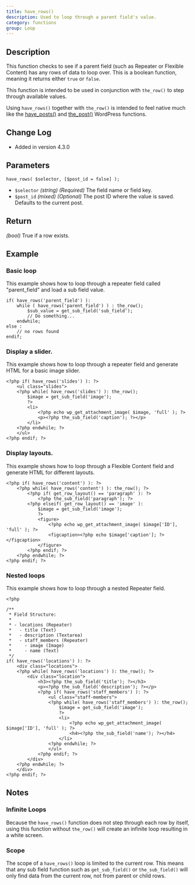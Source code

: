 ```yaml
---
title: have_rows()
description: Used to loop through a parent field's value.
category: functions
group: Loop
---
```


## Description
This function checks to see if a parent field (such as Repeater or Flexible Content) has any rows of data to loop over. This is a boolean function, meaning it returns either `true` or `false`.

This function is intended to be used in conjunction with `the_row()` to step through available values.

Using `have_rows()` together with `the_row()` is intended to feel native much like the [have_posts()](https://codex.wordpress.org/Function_Reference/have_posts/) and [the_post()](https://developer.wordpress.org/reference/functions/the_post/) WordPress functions.

## Change Log
- Added in version 4.3.0

## Parameters
```
have_rows( $selector, [$post_id = false] );
```
- `$selector`		*(string)*	*(Required)*	The field name or field key.
- `$post_id`		*(mixed)*	*(Optional)*	The post ID where the value is saved. Defaults to the current post.

## Return
*(bool)* True if a row exists.

## Example

### Basic loop
This example shows how to loop through a repeater field called "parent_field" and load a sub field value.
```
if( have_rows('parent_field') ):
    while ( have_rows('parent_field') ) : the_row();
		$sub_value = get_sub_field('sub_field');
		// Do something...
    endwhile;
else :
    // no rows found
endif;
```

### Display a slider.
This example shows how to loop through a repeater field and generate HTML for a basic image slider.

```
<?php if( have_rows('slides') ): ?>
	<ul class="slides">
	<?php while( have_rows('slides') ): the_row(); 
		$image = get_sub_field('image');
		?>
		<li>
			<?php echo wp_get_attachment_image( $image, 'full' ); ?>
		    <p><?php the_sub_field('caption'); ?></p>
		</li>
	<?php endwhile; ?>
	</ul>
<?php endif; ?>
```

### Display layouts.
This example shows how to loop through a Flexible Content field and generate HTML for different layouts.
```
<?php if( have_rows('content') ): ?>
	<?php while( have_rows('content') ): the_row(); ?>
		<?php if( get_row_layout() == 'paragraph' ): ?>
			<?php the_sub_field('paragraph'); ?>
		<?php elseif( get_row_layout() == 'image' ): 
			$image = get_sub_field('image');
			?>
			<figure>
				<?php echo wp_get_attachment_image( $image['ID'], 'full' ); ?>
				<figcaption><?php echo $image['caption']; ?></figcaption>
			</figure>
		<?php endif; ?>
	<?php endwhile; ?>
<?php endif; ?>
```

### Nested loops
This example shows how to loop through a nested Repeater field.
```
<?php 

/**
 * Field Structure:
 *
 * - locations (Repeater)
 *   - title (Text)
 *   - description (Textarea)
 *   - staff_members (Repeater)
 *     - image (Image)
 *     - name (Text)
 */
if( have_rows('locations') ): ?>
	<div class="locations">
	<?php while( have_rows('locations') ): the_row(); ?>
		<div class="location">
			<h3><?php the_sub_field('title'); ?></h3>
			<p><?php the_sub_field('description'); ?></p>
			<?php if( have_rows('staff_members') ): ?>
				<ul class="staff-members">
				<?php while( have_rows('staff_members') ): the_row();
					$image = get_sub_field('image');
					?>
					<li>
						<?php echo wp_get_attachment_image( $image['ID'], 'full' ); ?>
						<h4><?php the_sub_field('name'); ?></h4>
					</li>
				<?php endwhile; ?>
				</ul>
			<?php endif; ?>
		</div>
	<?php endwhile; ?>
	</div>
<?php endif; ?>

```

## Notes

### Infinite Loops
Because the `have_rows()` function does not step through each row by itself, using this function without `the_row()` will create an infinite loop resulting in a white screen.

### Scope
The scope of a `have_rows()` loop is limited to the current row. This means that any sub field function such as `get_sub_field()` or `the_sub_field()` will only find data from the current row, not from parent or child rows.
